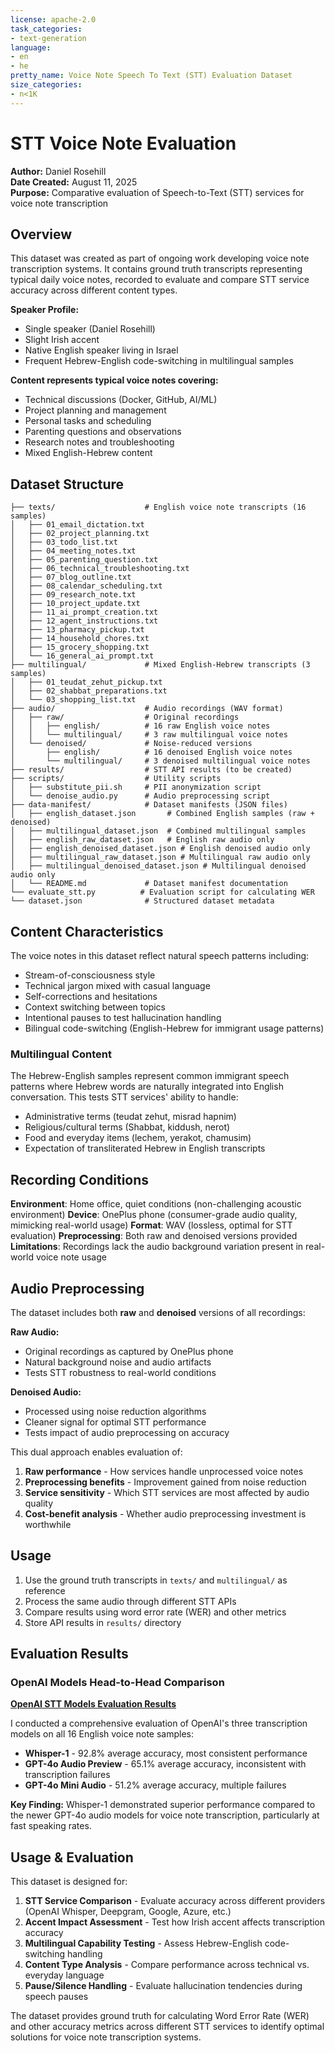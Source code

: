 ```yaml
---
license: apache-2.0
task_categories:
- text-generation
language:
- en
- he
pretty_name: Voice Note Speech To Text (STT) Evaluation Dataset
size_categories:
- n<1K
---
```


# STT Voice Note Evaluation

**Author:** Daniel Rosehill  
**Date Created:** August 11, 2025  
**Purpose:** Comparative evaluation of Speech-to-Text (STT) services for voice note transcription

## Overview

This dataset was created as part of ongoing work developing voice note transcription systems. It contains ground truth transcripts representing typical daily voice notes, recorded to evaluate and compare STT service accuracy across different content types.

**Speaker Profile:**
- Single speaker (Daniel Rosehill)
- Slight Irish accent
- Native English speaker living in Israel
- Frequent Hebrew-English code-switching in multilingual samples

**Content represents typical voice notes covering:**
- Technical discussions (Docker, GitHub, AI/ML)
- Project planning and management
- Personal tasks and scheduling
- Parenting questions and observations
- Research notes and troubleshooting
- Mixed English-Hebrew content

## Dataset Structure

```
├── texts/                    # English voice note transcripts (16 samples)
│   ├── 01_email_dictation.txt
│   ├── 02_project_planning.txt
│   ├── 03_todo_list.txt
│   ├── 04_meeting_notes.txt
│   ├── 05_parenting_question.txt
│   ├── 06_technical_troubleshooting.txt
│   ├── 07_blog_outline.txt
│   ├── 08_calendar_scheduling.txt
│   ├── 09_research_note.txt
│   ├── 10_project_update.txt
│   ├── 11_ai_prompt_creation.txt
│   ├── 12_agent_instructions.txt
│   ├── 13_pharmacy_pickup.txt
│   ├── 14_household_chores.txt
│   ├── 15_grocery_shopping.txt
│   └── 16_general_ai_prompt.txt
├── multilingual/             # Mixed English-Hebrew transcripts (3 samples)
│   ├── 01_teudat_zehut_pickup.txt
│   ├── 02_shabbat_preparations.txt
│   └── 03_shopping_list.txt
├── audio/                    # Audio recordings (WAV format)
│   ├── raw/                  # Original recordings
│   │   ├── english/          # 16 raw English voice notes
│   │   └── multilingual/     # 3 raw multilingual voice notes
│   └── denoised/             # Noise-reduced versions
│       ├── english/          # 16 denoised English voice notes
│       └── multilingual/     # 3 denoised multilingual voice notes
├── results/                  # STT API results (to be created)
├── scripts/                  # Utility scripts
│   ├── substitute_pii.sh     # PII anonymization script
│   └── denoise_audio.py      # Audio preprocessing script
├── data-manifest/            # Dataset manifests (JSON files)
│   ├── english_dataset.json       # Combined English samples (raw + denoised)
│   ├── multilingual_dataset.json  # Combined multilingual samples
│   ├── english_raw_dataset.json   # English raw audio only
│   ├── english_denoised_dataset.json # English denoised audio only
│   ├── multilingual_raw_dataset.json # Multilingual raw audio only
│   ├── multilingual_denoised_dataset.json # Multilingual denoised audio only
│   └── README.md             # Dataset manifest documentation
└── evaluate_stt.py          # Evaluation script for calculating WER
└── dataset.json              # Structured dataset metadata
```

## Content Characteristics

The voice notes in this dataset reflect natural speech patterns including:
- Stream-of-consciousness style
- Technical jargon mixed with casual language
- Self-corrections and hesitations
- Context switching between topics
- Intentional pauses to test hallucination handling
- Bilingual code-switching (English-Hebrew for immigrant usage patterns)

### Multilingual Content
The Hebrew-English samples represent common immigrant speech patterns where Hebrew words are naturally integrated into English conversation. This tests STT services' ability to handle:
- Administrative terms (teudat zehut, misrad hapnim)
- Religious/cultural terms (Shabbat, kiddush, nerot)
- Food and everyday items (lechem, yerakot, chamusim)
- Expectation of transliterated Hebrew in English transcripts

## Recording Conditions

**Environment**: Home office, quiet conditions (non-challenging acoustic environment)
**Device**: OnePlus phone (consumer-grade audio quality, mimicking real-world usage)
**Format**: WAV (lossless, optimal for STT evaluation)
**Preprocessing**: Both raw and denoised versions provided
**Limitations**: Recordings lack the audio background variation present in real-world voice note usage

## Audio Preprocessing

The dataset includes both **raw** and **denoised** versions of all recordings:

**Raw Audio:**
- Original recordings as captured by OnePlus phone
- Natural background noise and audio artifacts
- Tests STT robustness to real-world conditions

**Denoised Audio:**
- Processed using noise reduction algorithms
- Cleaner signal for optimal STT performance
- Tests impact of audio preprocessing on accuracy

This dual approach enables evaluation of:
1. **Raw performance** - How services handle unprocessed voice notes
2. **Preprocessing benefits** - Improvement gained from noise reduction
3. **Service sensitivity** - Which STT services are most affected by audio quality
4. **Cost-benefit analysis** - Whether audio preprocessing investment is worthwhile


## Usage

1. Use the ground truth transcripts in `texts/` and `multilingual/` as reference
2. Process the same audio through different STT APIs
3. Compare results using word error rate (WER) and other metrics
4. Store API results in `results/` directory

## Evaluation Results

### OpenAI Models Head-to-Head Comparison
**[OpenAI STT Models Evaluation Results](evaluations/openai-model-comparison.md)**

I conducted a comprehensive evaluation of OpenAI's three transcription models on all 16 English voice note samples:

- **Whisper-1** - 92.8% average accuracy, most consistent performance
- **GPT-4o Audio Preview** - 65.1% average accuracy, inconsistent with transcription failures
- **GPT-4o Mini Audio** - 51.2% average accuracy, multiple failures

**Key Finding:** Whisper-1 demonstrated superior performance compared to the newer GPT-4o audio models for voice note transcription, particularly at fast speaking rates.

## Usage & Evaluation

This dataset is designed for:
1. **STT Service Comparison** - Evaluate accuracy across different providers (OpenAI Whisper, Deepgram, Google, Azure, etc.)
2. **Accent Impact Assessment** - Test how Irish accent affects transcription accuracy
3. **Multilingual Capability Testing** - Assess Hebrew-English code-switching handling
4. **Content Type Analysis** - Compare performance across technical vs. everyday language
5. **Pause/Silence Handling** - Evaluate hallucination tendencies during speech pauses

The dataset provides ground truth for calculating Word Error Rate (WER) and other accuracy metrics across different STT services to identify optimal solutions for voice note transcription systems.
